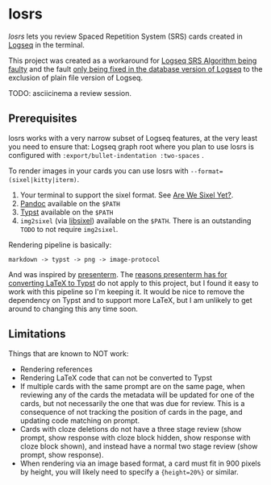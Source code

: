 # losrs

*losrs* lets you review Spaced Repetition System (SRS) cards created in
[Logseq](https://github.com/logseq/logseq) in the terminal.

This project was created as a workaround for
[Logseq SRS Algorithm being faulty](https://github.com/logseq/logseq/issues/8890)
and the fault
[only being fixed in the database version of Logseq](https://github.com/logseq/logseq/pull/11540)
to the exclusion of plain file version of Logseq.

TODO: asciicinema a review session.

## Prerequisites

losrs works with a very narrow subset of Logseq features,
at the very least you need to ensure that:
Logseq graph root where you plan to use losrs is configured with
`:export/bullet-indentation :two-spaces` .


To render images in your cards you can use losrs with
`--format=(sixel|kitty|iterm)`.

1. Your terminal to support the sixel format.
   See [Are We Sixel Yet?](https://www.arewesixelyet.com/).
2. [Pandoc](https://github.com/jgm/pandoc) available on the `$PATH`
3. [Typst](https://github.com/typst/typst) available on the `$PATH`
4. `img2sixel`
   (via [libsixel](https://github.com/saitoha/libsixel))
   available on the `$PATH`.
   There is an outstanding `TODO` to not require `img2sixel`.

Rendering pipeline is basically:

```text
markdown -> typst -> png -> image-protocol
```

And was inspired by [presenterm](https://github.com/mfontanini/presenterm).
The
[reasons presenterm has for converting LaTeX to Typst](https://github.com/mfontanini/presenterm/blob/master/docs/src/features/code/latex.md?plain=1#L30)
do not apply to this project, but I found it easy to work with this pipeline
so I'm keeping it. It would be nice to remove the dependency on Typst
and to support more LaTeX, but I am unlikely to get around to changing this
any time soon.

## Limitations

Things that are known to NOT work:

* Rendering references
* Rendering LaTeX code that can not be converted to Typst
* If multiple cards with the same prompt are on the same page,
  when reviewing any of the cards
  the metadata will be updated for one of the cards,
  but not necessarily the one that was due for review.
  This is a consequence of not tracking the position of cards
  in the page, and updating code matching on prompt.
* Cards with cloze deletions do not have a three stage review
  (show prompt, show response with cloze block hidden,
  show response with cloze block shown),
  and instead have a normal two stage review
  (show prompt, show response).
* When rendering via an image based format,
  a card must fit in 900 pixels by height,
  you will likely need to specify a `{height=20%}` or similar.
